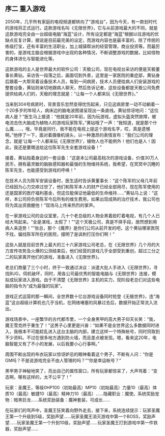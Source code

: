 ## 序二 重入游戏

2050年，几乎所有家庭的电视频道都转向了“游戏台”，因为今天，有一款划时代的游戏将正式运行。这款游戏名叫《无限世界》，它与从前游戏最大的不同，就是这款游戏完全由一台超级电脑“海蓝”设计，所有设定都是“海蓝”根据以往游戏的优缺点反复计算，据说是目前最完美的设定，而游戏内容也是最丰富的，除了传统的练级打宝，还有丰富的生活职业，加上城镇帮派的经营管理，商业投资等。而最厉害的，是游戏主脑会根据游戏中出现的各种情况，不断调整游戏的数据，比如怪物的身体进化与智能进化等。

这款游戏的主人是世界最大的软件公司：天极公司，现在电视台采访的便是天极董事长黄钻。采访告一段落之后，画面切到外景，这里是一家医院的重症部，黄钻身后跟着一大帮背着设备技术人员，每到一间病房，技术人员便给病人们安装游戏的整套设备，黄钻则亲切地跟病人聊天，然后告诉记者，这些设备都是天极公司免费提供给病人们的，天极的理念就是：“让每一个人都来玩《无限世界》。”

当来到304号病房时，背景音乐忽然变得忧伤起来，只见这病房里一动不动躺着一个20多岁的年轻人，病床边的脑电波图谱呈现出一条直线。黄钻惊讶地问：“这位病人是？”医生马上接道：“他就是20年前，因为玩游戏，虚拟头盔突然故障，被电流击伤大脑成为植物人的游戏玩家陈军。”黄钻哦了一声：“我知道，就是那个什么魔……，哦，毕竟是同行，我不能在电视上提这个游戏名字，哎，真是遗憾啊。”他停了一下，面对着摄像机镜头，以一种激昂的表情宣布：“我们公司的理念，就是‘让每一个人都来玩《无限世界》’，植物人也不能例外！他们也是人！因此，我还是要赠送给这位陈军先生全套游戏设备！”

接着，黄钻指着身边的一套设备：“这是本公司最高档次的游戏设备，价值30万人民币，拥有最灵敏的脑脉感知器和最强的生物维持系统，我希望，在冥冥中沉睡的陈军先生，也能感受到游戏的呼唤！”

在技术人员为陈军安装设备时，医生适时告诉黄董事长：“这个陈军的父母几年前已经因为心力交瘁过世了，他们和陈军本人的财产已经全部用尽，现在陈军使用的还是国家的医疗福利基金，但这仅能保证他最低的生命维持……”黄钻马上说：“这样，本公司将负担陈军今后所有的维生费用，如果出现成熟的治疗技术，我公司也将为其出资救醒他！”现场马上传来热烈的掌声。

在一家游戏公司的会议室里，几十个老总级的人物全黑着脸盯着电视，有几个人已经大骂起来。“全是演戏，太假了！”“这个天极公司，真是不择手段，居然想到用病人来造势！”“张总，那个《魔界》是你们公司从前开发的吧，这个黄钻哪家医院不找，偏找陈军所在的医院，摆明了是讽刺打压你们啊！”

这些人就是目前世界上最大的三十六家游戏公司老总，在《无限世界》几个月的大力宣传攻势及火爆的公测结束后，他们经营的游戏几乎全部受到重创，超过三分之二的玩家离开他们的游戏，准备进入《无限世界》。

老总们商量了三个小时，终于一致通过决议：派遣大批人手进入《无限世界》，寻找BUG，伺机破坏，同时，用各公司最优秀的智能电脑与《无限世界》连接，模拟成玩家进入游戏。由于不清楚《无限世界》主机的实力，现阶段老总们对这些电脑的指令为“成为最强的玩家”。

游戏正式运营的那一瞬间，全世界数十亿台游戏设备同时抢登《无极世界》，连“海蓝”这台超级计算机也几乎当机，在网络堵塞的风暴过去后，数据开始正常流入流出。

游戏场景中，一座繁华的古代都市里，一个全身黑甲的高大男子仰天长笑：“我，魔王雪克终于重生了！”这男子心里更是兴奋：“如果不是全世界这么多数据同时进入，我根本不可能趁乱进入这台主脑的内部，建立这样一个特殊帐号，同时窍取到不少资料。不过在很多地方遇到防火墙，而且差点被发现。嗯，看来这20年，电脑智能又有了不小的发展，以后我要小心行事啊。”

周围不断出现的布衣玩家以惊讶妒忌的眼神看着这个男子，不断有人问：“你是GM吗？不是说游戏完全不由人管理的吗？”“你是幸运帐号？”

黑甲男子神秘地笑了，亮出自己的属性窗口，所有玩家都惊呆了，大声骂着：“变态啊，哪有这样的，太不公平了！”

玩家：圣魔王，等级0HP100（初始最高）MP10（初始最高）力量10（最高）体质10（最高）敏捷10（最高）精神力10（最高）……隐藏职业：魔使。系统奖励宠物：暗黑巨龙……系统奖励装备：魔神套装，可成长……

在玩家们的骂声中，圣魔王狂笑着向野外走去，接下来，系统连续提示：玩家圣魔王第一个升级到5级，奖励声望……玩家圣魔王消灭游戏中第一个BOSS，奖励声望……玩家圣魔王第一个升到10级，奖励声望……玩家圣魔王打到游戏中第一件铁器，奖励声望……



